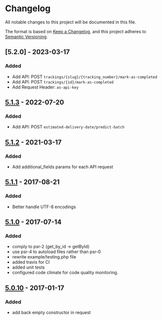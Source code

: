 # Changelog
All notable changes to this project will be documented in this file.

The format is based on [Keep a Changelog](https://keepachangelog.com/en/1.0.0/),
and this project adheres to [Semantic Versioning](https://semver.org/spec/v2.0.0.html).

## [5.2.0] - 2023-03-17
### Added
- Add API: POST `trackings/{slug}/{tracking_number}/mark-as-completed`
- Add API: POST `trackings/{id}/mark-as-completed`
- Add Request Header: `as-api-key`

## [5.1.3] - 2022-07-20
### Added
- Add API: POST `estimated-delivery-date/predict-batch`

## [5.1.2] - 2021-03-17
### Added
- Add additional_fields params for each API request

## [5.1.1] - 2017-08-21
### Added
- Better handle UTF-8 encodings

## [5.1.0] - 2017-07-14
### Added
- comply to psr-2 (get_by_id -> getById)
- use psr-4 to autoload files rather than psr-0
- rewrite example/testing.php file
- added travis for CI
- added unit tests
- configured code climate for code quality monitoring.

## [5.0.10] - 2017-01-17
### Added
- add back empty constructor in request

[5.1.3]: https://github.com/AfterShip/aftership-sdk-php/compare/5.1.2...5.1.3
[5.1.2]: https://github.com/AfterShip/aftership-sdk-php/compare/5.1.1...5.1.2
[5.1.1]: https://github.com/AfterShip/aftership-sdk-php/compare/5.1.0...5.1.1
[5.1.0]: https://github.com/AfterShip/aftership-sdk-php/compare/5.0.10...5.1.0
[5.0.10]: https://github.com/AfterShip/aftership-sdk-php/releases/tag/5.0.10
